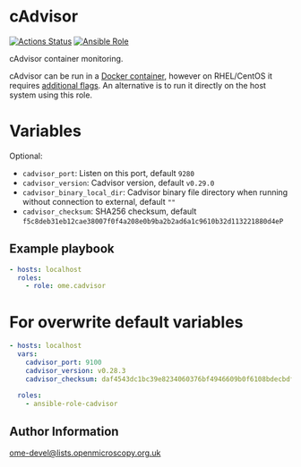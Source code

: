 cAdvisor
========

[![Actions Status](https://github.com/ome/ansible-role-cadvisor/workflows/Molecule/badge.svg)](https://github.com/ome/ansible-role-cadvisor/actions)
[![Ansible Role](https://img.shields.io/ansible/role/41399.svg)](https://galaxy.ansible.com/ome/cadvisor/)

cAdvisor container monitoring.

cAdvisor can be run in a [Docker container](https://github.com/google/cadvisor), however on RHEL/CentOS it requires [additional flags](https://github.com/google/cadvisor/blob/master/docs/running.md).
An alternative is to run it directly on the host system using this role.


Variables
=========

Optional:
- `cadvisor_port`: Listen on this port, default `9280`
- `cadvisor_version`: Cadvisor version, default `v0.29.0`
- `cadvisor_binary_local_dir`: Cadvisor binary file directory when running without connection to external, default `""`
- `cadvisor_checksum`: SHA256 checksum, default `f5c8deb31eb12cae38007f0f4a208e0b9ba2b2ad6a1c9610b32d113221880d4eP`


Example playbook
----------------

```yaml
- hosts: localhost
  roles:
    - role: ome.cadvisor
```


# For overwrite default variables

```yaml
- hosts: localhost
  vars:
    cadvisor_port: 9100
    cadvisor_version: v0.28.3
    cadvisor_checksum: daf4543dc1bc39e8234060376bf4946609b0f6108bdecbdf5ffd239e67664eb3

  roles:
    - ansible-role-cadvisor
```


Author Information
------------------

ome-devel@lists.openmicroscopy.org.uk
